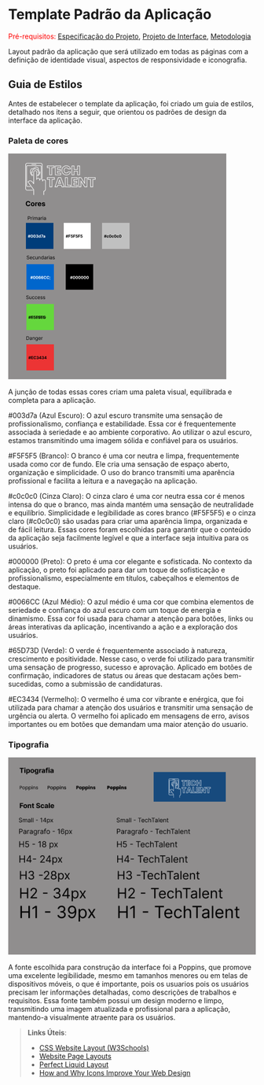 # Template Padrão da Aplicação

<span style="color:red">Pré-requisitos: <a href="2-Especificação do Projeto.md"> Especificação do Projeto</a></span>, <a href="3-Projeto de Interface.md"> Projeto de Interface</a>, <a href="4-Metodologia.md"> Metodologia</a>

Layout padrão da aplicação que será utilizado em todas as páginas com a definição de identidade visual, aspectos de responsividade e iconografia.

## Guia de Estilos 
Antes de estabelecer o template da aplicação, foi criado um guia de estilos, detalhado nos itens a seguir, que orientou os padrões de design da interface da aplicação.

### Paleta de cores 
<img src="./img/Guia de estilos.png" alt="Paleta de cores">

A junção de todas essas cores criam uma paleta visual, equilibrada e completa para a aplicação.

#003d7a (Azul Escuro): O azul escuro transmite uma sensação de profissionalismo, confiança e estabilidade. Essa cor é frequentemente associada à seriedade e ao ambiente corporativo. Ao utilizar o azul escuro, estamos transmitindo uma imagem sólida e confiável para os usuários.

#F5F5F5 (Branco): O branco é uma cor neutra e limpa, frequentemente usada como cor de fundo. Ele cria uma sensação de espaço aberto, organização e simplicidade. O uso do branco transmiti uma aparência profissional e facilita a leitura e a navegação na aplicação.

#c0c0c0 (Cinza Claro): O cinza claro é uma cor neutra essa cor é menos intensa do que o branco, mas ainda mantém uma sensação de neutralidade e equilíbrio. Simplicidade e legibilidade as cores branco (#F5F5F5) e o cinza claro (#c0c0c0) são usadas para criar uma aparência limpa, organizada e de fácil leitura. Essas cores foram escolhidas para garantir que o conteúdo da aplicação seja facilmente legível e que a interface seja intuitiva para os usuários.

#000000 (Preto): O preto é uma cor elegante e sofisticada. No contexto da aplicação, o preto foi aplicado para dar um toque de sofisticação e profissionalismo, especialmente em títulos, cabeçalhos e elementos de destaque.

#0066CC (Azul Médio): O azul médio é uma cor que combina elementos de seriedade e confiança do azul escuro com um toque de energia e dinamismo. Essa cor foi usada para chamar a atenção para botões, links ou áreas interativas da aplicação, incentivando a ação e a exploração dos usuários.

#65D73D (Verde): O verde é frequentemente associado à natureza, crescimento e positividade. Nesse caso, o verde foi utilizado para transmitir uma sensação de progresso, sucesso e aprovação. Aplicado em botões de confirmação, indicadores de status ou áreas que destacam ações bem-sucedidas, como a submissão de candidaturas.

#EC3434 (Vermelho): O vermelho é uma cor vibrante e enérgica, que foi utilizada para chamar a atenção dos usuários e transmitir uma sensação de urgência ou alerta. O vermelho foi aplicado em mensagens de erro, avisos importantes ou em botões que demandam uma maior atenção do usuario. 

### Tipografia
<img src="./img/Tipografia.png" alt="Paleta de cores">

A fonte escolhida para construção da interface foi a Poppins, que promove uma excelente legibilidade, mesmo em tamanhos menores ou em telas de dispositivos móveis, o que é importante, pois os usuarios pois os usuários precisam ler informações detalhadas, como descrições de trabalhos e requisitos. Essa fonte também possui um design moderno e limpo, transmitindo uma imagem atualizada e profissional para a aplicação, mantendo-a visualmente atraente para os usuários.

> **Links Úteis**:
>
> - [CSS Website Layout (W3Schools)](https://www.w3schools.com/css/css_website_layout.asp)
> - [Website Page Layouts](http://www.cellbiol.com/bioinformatics_web_development/chapter-3-your-first-web-page-learning-html-and-css/website-page-layouts/)
> - [Perfect Liquid Layout](https://matthewjamestaylor.com/perfect-liquid-layouts)
> - [How and Why Icons Improve Your Web Design](https://usabilla.com/blog/how-and-why-icons-improve-you-web-design/)
